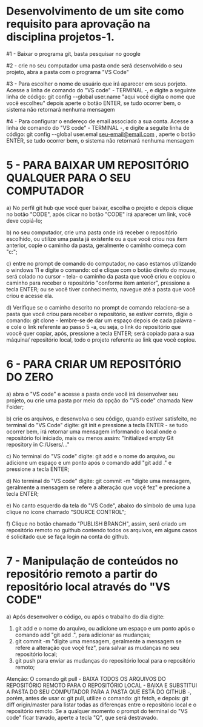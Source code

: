 # Desenvolvimento de um site como requisito para aprovação na disciplina projetos-1.

#1 - Baixar o programa git, basta pesquisar no google

#2 - crie no seu computador uma pasta onde será desenvolvido o seu projeto, abra a pasta com o programa "VS Code"

#3 - Para escolher o nome de usuário que irá aparecer em seus porjeto. Acesse a linha de comando do "VS code" - TERMINAL -, e digite a seguinte linha de código: git config --global user.name "aqui você digita o nome que você escolheu" depois aperte o botão ENTER,  se tudo ocorrer bem, o sistema não retornará nenhuma mensagem

#4 - Para configurar o endereço de email associado a sua conta. Acesse a linha de comando do "VS code" - TERMINAL -, e digite a seguite linha de código: git config --global user.emal seu-email@email.com ,  aperte o botão ENTER,  se tudo ocorrer bem, o sistema não retornará nenhuma mensagem

# 5 - PARA BAIXAR UM REPOSITÓRIO QUALQUER PARA O SEU COMPUTADOR

  a) No perfil git hub que você quer baixar, escolha o projeto e depois clique no botão "CODE", após clicar no botão "CODE" irá aparecer um link, você deve copiá-lo;

  b) no seu computador, crie uma pasta onde irá receber o repositório escolhido, ou utilize uma pasta já existente ou a que você criou nos item anterior, copie o caminho da pasta, geralmente o caminho começa com "c:";

  c) entre no prompt de comando do computador, no caso estamos utilizando o windows 11 e digite o comando: cd e clique com o botão direito do mouse, será colado no cursor - tela- o caminho da pasta que você criou e copiou o caminho  para receber o repositório "conforme item anterior", pressione a tecla ENTER; ou se você tiver conhecimento, navegue até a pasta que você criou e acesse ela.

  d) Verifique se o caminho descrito no prompt de comando relaciona-se a pasta que você criou para receber o repositório, se estiver correto, digie o comando: git clone - lembre-se de dar um espaço depois de cada palavra -  e cole o link referente ao passo 5 -a, ou seja, o link do repositório que voocê quer copiar, após, pressione a tecla ENTER; será copiado para a sua máquina/ repositório local, todo o projeto referente ao link que você copiou.

# 6 - PARA CRIAR UM REPOSITÓRIO DO ZERO

a) abra o "VS code" e acesse a pasta onde você irá desenvolver seu projeto, ou crie uma pasta por meio da opção do "VS code" chamada New Folder;

b) crie os arquivos, e desenvolva o seu código, quando estiver satisfeito, no terminal do "VS Code" digite: git init e pressione a tecla ENTER - se tudo ocorrer bem, irá retornar uma mensagem informando o local onde o repositório foi iniciado, mais ou menos assim: "Initialized empty Git repository in C:/Users/..."

c) No terminal do "VS code" digite: git add e o nome do arquivo, ou adicione um espaço e um ponto após o comando add "git add ." e pressione a tecla ENTER;

d) No terminal do "VS code" digite: git commit -m "digite uma mensagem, geralmente a mensagem se refere a alteração que voçê fez" e precione a tecla ENTER;

e) No canto esquerdo da tela do "VS Code", abaixo do símbolo de uma lupa clique no ícone chamado "SOURCE CONTROL";

f) Clique no botão chamado "PUBLISH BRANCH", assim, será criado um repositório remoto no guithub contendo todos os arquivos, em alguns casos é solicitado que se faça login na conta do github.

# 7 - Manipulação de conteúdos no repositório remoto a partir do repositório local através do "VS CODE"

a) Após desenvolver o código, ou após o trabalho do dia digite:

1) git add e o nome do arquivo, ou adicione um espaço e um ponto após o comando add "git add .", para adicionar as mudanças;
2) git commit -m "digite uma mensagem, geralmente a mensagem se refere a alteração que voçê fez", para salvar as mudanças no seu repositório local;
3) git push para enviar as mudanças do repositório local para o repositório remoto;

Atenção:
 O comando git pull - BAIXA TODOS OS ARQUIVOS DO REPOSITÓRIO REMOTO PARA O REPOSITÓRIO LOCAL - BAIXA E SUBSTITUI A PASTA DO SEU COMPUTADOR PARA A PASTA QUE ESTÁ DO GITHUB -, porém, antes de usar o: git pull, utilize o comando: git fetch, e depois: git diff origin/master  para listar todas as diferenças entre o repositório local e o repositório remoto. Se a qualquer momento o prompt do terminal do "VS code" ficar travado, aperte a tecla "Q", que será destravado.
